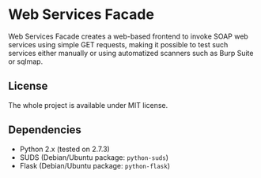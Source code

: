 Web Services Facade
===================

Web Services Facade creates a web-based frontend to invoke SOAP web services
using simple GET requests, making it possible to test such services either
manually or using automatized scanners such as Burp Suite or sqlmap.

License
-------

The whole project is available under MIT license.

Dependencies
------------

 - Python 2.x (tested on 2.7.3)
 - SUDS (Debian/Ubuntu package: `python-suds`)
 - Flask (Debian/Ubuntu package: `python-flask`)
